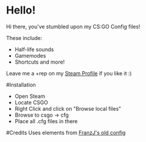 # Hello!
Hi there, you've stumbled upon my CS:GO Config files!

These include: 
- Half-life sounds
- Gamemodes
- Shortcuts and more!
  
Leave me a +rep on my [Steam Profile](https://steamcommunity.com/id/limatt/) if you like it :)
   
#Installation
- Open Steam
- Locate CSGO
- Right Click and click on "Browse local files"
- Browse to csgo -> cfg
- Place all .cfg files in there

#Credits
Uses elements from [FranzJ's old config](https://www.youtube.com/watch?v=KIck3ZEXIfU)
